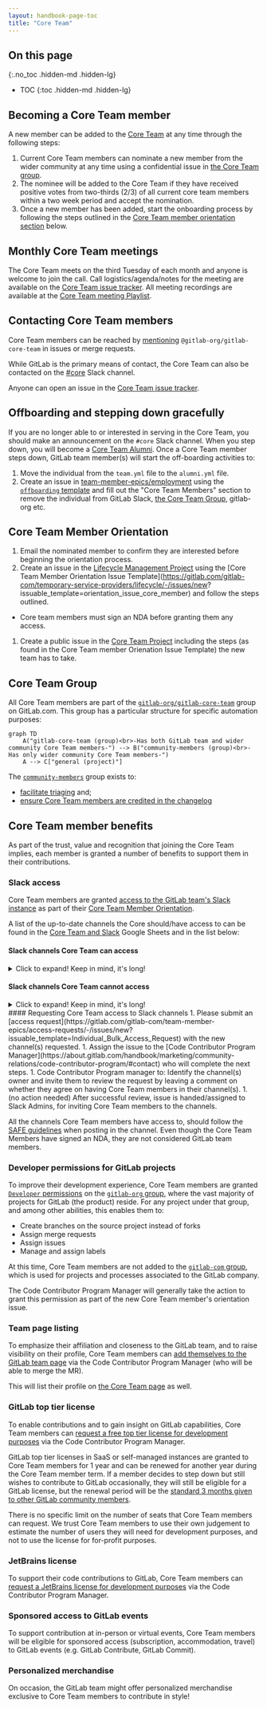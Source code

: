 ```yaml
---
layout: handbook-page-toc
title: "Core Team"
---
```


## On this page

{:.no_toc .hidden-md .hidden-lg}

- TOC
{:toc .hidden-md .hidden-lg}

## Becoming a Core Team member

A new member can be added to the [Core Team](/community/core-team/) at any time through the following steps:

1. Current Core Team members can nominate a new member from the wider community at any time using a confidential issue in [the Core Team group](https://gitlab.com/groups/gitlab-org/gitlab-core-team/-/issues).
2. The nominee will be added to the Core Team if they have received positive votes from two-thirds (2/3) of all current core team members within a two week period and accept the nomination.
3. Once a new member has been added, start the onboarding process by following the steps outlined in the [Core Team member orientation section](/handbook/marketing/community-relations/code-contributor-program/core-team/#core-team-member-orientation) below.
  
## Monthly Core Team meetings

The Core Team meets on the third Tuesday of each month and anyone is welcome to join the call.
Call logistics/agenda/notes for the meeting are available on the [Core Team issue tracker](https://gitlab.com/gitlab-org/gitlab-core-team/general/-/issues).
All meeting recordings are available at the [Core Team meeting Playlist](https://www.youtube.com/playlist?list=PLFGfElNsQthZ12EUkq3N9QlThvkf3WGnZ).

## Contacting Core Team members

Core Team members can be reached by [mentioning](https://docs.gitlab.com/ee/user/group/subgroups/index.html#mentioning-subgroups) `@gitlab-org/gitlab-core-team` in issues or merge requests.

While GitLab is the primary means of contact, the Core Team can also be contacted on the [#core](https://gitlab.slack.com/messages/core) Slack channel.

Anyone can open an issue in the [Core Team issue tracker](https://gitlab.com/gitlab-org/gitlab-core-team/general/-/issues).

## Offboarding and stepping down gracefully

If you are no longer able to or interested in serving in the Core Team, you should make an announcement on the `#core` Slack channel. When you step down, you will become a [Core Team Alumni](/community/core-team/alumni/). Once a Core Team member steps down, GitLab team member(s) will start the off-boarding activities to:

1. Move the individual from the `team.yml` file to the `alumni.yml` file.
2. Create an issue in [team-member-epics/employment](https://gitlab.com/gitlab-com/team-member-epics/employment/-/issues) using the [`offboarding` template](https://gitlab.com/gitlab-com/people-group/employment-templates/-/blob/main/.gitlab/issue_templates/offboarding_core_team_member.md) and fill out the "Core Team Members" section to remove the individual from GitLab Slack, [the Core Team Group](https://gitlab.com/groups/gitlab-org/gitlab-core-team/community-members/-/group_members), gitlab-org etc.

## Core Team Member Orientation

1. Email the nominated member to confirm they are interested before beginning the orientation process.
1. Create an issue in the [Lifecycle Management Project](https://gitlab.com/gitlab-com/temporary-service-providers/lifecycle) using the [Core Team Member Orientation Issue Template](https://gitlab.com/gitlab-com/temporary-service-providers/lifecycle/-/issues/new?
issuable_template=orientation_issue_core_member) and follow the steps outlined.
  - Core team members must sign an NDA before granting them any access.
1. Create a public issue in the [Core Team Project](https://gitlab.com/gitlab-org/gitlab-core-team/general/-/issues/111) including the steps (as found in the Core Team member Orienation Issue Template) the new team has to take.

## Core Team Group

All Core Team members are part of the [`gitlab-org/gitlab-core-team`](https://gitlab.com/gitlab-org/gitlab-core-team/) group on GitLab.com. This group has a particular structure for specific automation purposes:


```mermaid
graph TD
    A("gitlab-core-team (group)<br>-Has both GitLab team and wider community Core Team members-") --> B("community-members (group)<br>-Has only wider community Core Team members-")
    A --> C["general (project)"]
```

The [`community-members`](https://gitlab.com/gitlab-org/gitlab-core-team/community-members) group exists to:

* [facilitate triaging](https://gitlab.com/gitlab-org/quality/triage-ops/-/merge_requests/65) and;
* [ensure Core Team members are credited in the changelog](https://gitlab.com/gitlab-org/gitlab/-/merge_requests/69076)

## Core Team member benefits

As part of the trust, value and recognition that joining the Core Team implies, each member is granted a number of benefits to support them in their contributions.

### Slack access

Core Team members are granted [access to the GitLab team's Slack instance](/handbook/tools-and-tips/#channels-access) as part of their [Core Team Member Orientation](#core-team-member-orientation).

A list of the up-to-date channels the Core should/have access to can be found in the [Core Team and Slack](https://docs.google.com/spreadsheets/d/1kohQBbvk2JSl3DXrmF5TDsWVoAMi_yujFWzzAP6vq2M/edit#gid=0) Google Sheets and in the list below:

#### Slack channels Core Team can access
<details>
  <summary>Click to expand! Keep in mind, it's long!</summary>

  -	development
  -	gdk
  -	mr-coaching
  -	quality
  -	community-relations
  -	backend
  -	frontend
  -	frontend_pairs
  -	is-this-known
  -	gitter-contributors-room
  -	gitpod-gdk
  -	database-lab
  -	docs
  -	triage
  -	linux
  -	g_runner
  -	golang
  -	community-hangout
  -	community-relations-fyi
  -	community-programs
  -	developer-evangelism
  -	cfp
  -	fosdem
  -	master-broken
  -	review-apps-broken
  -	qa-master
  -	qa-nightly
  -	qa-preprod
  -	qa-production
  -	qa-staging
  -	triage-automations
  -	backend_maintainers
  -	frontend_maintainers
  -	lang-ru, lang-jp
  -	opensource
  -	docs-tooling
  -	production
  -	competition
  -	gck
  -	website
  -	vim
  -	tw-team
  -	g_engineering_productivity
  -	mr_feedback
  -	backend_pairs
  -	f_graphql
  -	f_rubocop
  -	database
  -	product
  -	jetbrains-ide
  -	design-system
  -	ux-coworking
  -	office-today
  -	remote
  -	questions
  -	lang_ru
  -	lang_jp
</details>

#### Slack channels Core Team cannot access
<details>
  <summary>Click to expand! Keep in mind, it's long!</summary>
  
  -	release-post
  -	security
  -	questions
  -	connect-to-contribute
  -	all-caps
  -	random
  -	whats-happening-at-gitlab
  -	thanks
  -	diversity_inclusion_and_belonging
  -	company-fyi
  -	contribute2021
  -ux
</details>
#### Requesting Core Team access to Slack channels
1. Please submit an [access request](https://gitlab.com/gitlab-com/team-member-epics/access-requests/-/issues/new?issuable_template=Individual_Bulk_Access_Request) with the new channel(s) requested.
1. Assign the issue to the [Code Contributor Program Manager](https://about.gitlab.com/handbook/marketing/community-relations/code-contributor-program/#contact) who will complete the next steps.
1. Code Contributor Program manager to: Identify the channel(s) owner and invite them to review the request by leaving a comment on whether they agree on having Core Team members in their channel(s).
1. (no action needed) After successful review, issue is handed/assigned to Slack Admins, for inviting Core Team members to the channels.

All the channels Core Team members have access to, should follow the [SAFE guidelines](https://about.gitlab.com/handbook/legal/safe-framework/) when posting in the channel. Even though the Core Team Members have signed an NDA, they are not considered GitLab team members.

### Developer permissions for GitLab projects

To improve their development experience, Core Team members are granted [`Developer` permissions](https://docs.gitlab.com/ee/user/permissions.html#group-members-permissions) on the [`gitlab-org` group](https://gitlab.com/gitlab-org), where the vast majority of projects for GitLab (the product) reside. For any project under that group, and among other abilities, this enables them to:

- Create branches on the source project instead of forks
- Assign merge requests
- Assign issues
- Manage and assign labels

At this time, Core Team members are not added to the [`gitlab-com` group](https://gitlab.com/gitlab-com), which is used for projects and processes associated to the GitLab company.

The Code Contributor Program Manager will generally take the action to grant this permission as part of the new Core Team member's orientation issue.

### Team page listing

To emphasize their affiliation and closeness to the GitLab team, and to raise visibility on their profile, Core Team members can [add themselves to the GitLab team page](/handbook/git-page-update/#12-add-yourself-to-the-team-page) via the Code Contributor Program Manager (who will be able to merge the MR).

This will list their profile on [the Core Team page](/community/core-team/) as well.

### GitLab top tier license

To enable contributions and to gain insight on GitLab capabilities, Core Team members can [request a free top tier license for development purposes](/handbook/marketing/community-relations/code-contributor-program/#contributing-to-the-gitlab-enterprise-edition-ee) via the Code Contributor Program Manager.

GitLab top tier licenses in SaaS or self-managed instances are granted to Core Team members for 1 year and can be renewed for another year during the Core Team member term. If a member decides to step down but still wishes to contribute to GitLab occasionally, they will still be eligible for a GitLab license, but the renewal period will be the [standard 3 months given to other GitLab community members](/handbook/marketing/community-relations/code-contributor-program/#contributing-to-the-gitlab-enterprise-edition-ee).

There is no specific limit on the number of seats that Core Team members can request. We trust Core Team members to use their own judgement to estimate the number of users they will need for development purposes, and not to use the license for for-profit purposes.

### JetBrains license

To support their code contributions to GitLab, Core Team members can [request a JetBrains license for development purposes](/handbook/tools-and-tips/other-apps/#jetbrains) via the Code Contributor Program Manager.

### Sponsored access to GitLab events

To support contribution at in-person or virtual events, Core Team members will be eligible for sponsored access (subscription, accommodation, travel) to GitLab events (e.g. GitLab Contribute, GitLab Commit).

### Personalized merchandise

On occasion, the GitLab team might offer personalized merchandise exclusive to Core Team members to contribute in style!
